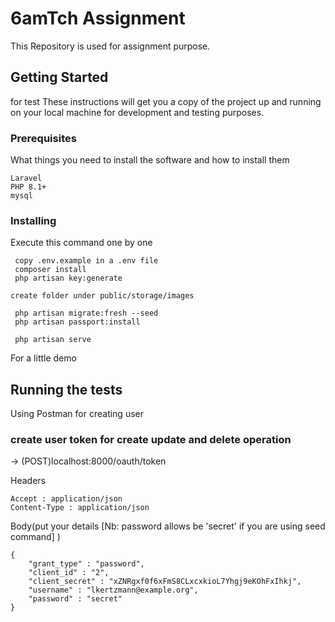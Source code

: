 # 6amTch Assignment
This Repository is used for assignment purpose.


## Getting Started

for test These instructions will get you a copy of the project up and running on your local machine for development and testing purposes.

### Prerequisites

What things you need to install the software and how to install them

```
Laravel
PHP 8.1+
mysql

```

### Installing


Execute this command one by one

```
 copy .env.example in a .env file
 composer install
 php artisan key:generate 

create folder under public/storage/images

 php artisan migrate:fresh --seed
 php artisan passport:install

 php artisan serve
```

For a little demo

## Running the tests

Using Postman for creating user

### create user token for create update and delete operation

-> (POST)localhost:8000/oauth/token

Headers
```
Accept : application/json
Content-Type : application/json
```

Body(put your details [Nb: password allows be 'secret' if you are using seed command] )
```
{
	"grant_type" : "password",
	"client_id" : "2",
	"client_secret" : "xZNRgxf0f6xFmS8CLxcxkioL7Yhgj9eKOhFxIhkj",
	"username" : "lkertzmann@example.org",
	"password" : "secret"
}
```
